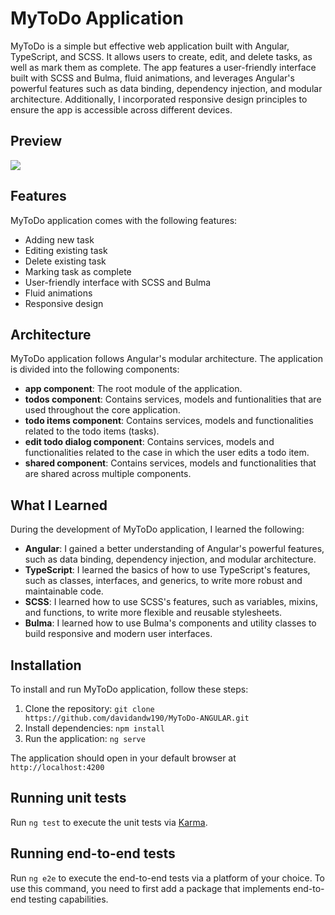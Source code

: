 # MyToDo Application

MyToDo is a simple but effective web application built with Angular, TypeScript, and SCSS. It allows users to create, edit, and delete tasks, as well as mark them as complete. The app features a user-friendly interface built with SCSS and Bulma, fluid animations, and leverages Angular's powerful features such as data binding, dependency injection, and modular architecture. Additionally, I incorporated responsive design principles to ensure the app is accessible across different devices.

## Preview

![]("./mytodo-preview.gif")

## Features

MyToDo application comes with the following features:

* Adding new task
* Editing existing task
* Delete existing task
* Marking task as complete
* User-friendly interface with SCSS and Bulma
* Fluid animations
* Responsive design

## Architecture

MyToDo application follows Angular's modular architecture. The application is divided into the following components:

* **app component**: The root module of the application.
* **todos component**: Contains services, models and funtionalities that are used throughout the core application.
* **todo items component**: Contains services, models and functionalities related to the todo items (tasks).
* **edit todo dialog component**: Contains services, models and functionalities related to the case in which the user edits a todo item.
* **shared component**: Contains services, models and functionalities that are shared across multiple components.

## What I Learned

During the development of MyToDo application, I learned the following:

* **Angular**: I gained a better understanding of Angular's powerful features, such as data binding, dependency injection, and modular architecture.
* **TypeScript**: I learned the basics of how to use TypeScript's features, such as classes, interfaces, and generics, to write more robust and maintainable code.
* **SCSS**: I learned how to use SCSS's features, such as variables, mixins, and functions, to write more flexible and reusable stylesheets.
* **Bulma**: I learned how to use Bulma's components and utility classes to build responsive and modern user interfaces.


## Installation

To install and run MyToDo application, follow these steps:

1. Clone the repository: `git clone https://github.com/davidandw190/MyToDo-ANGULAR.git`
2. Install dependencies: `npm install`
3. Run the application: `ng serve`

The application should open in your default browser at `http://localhost:4200`

## Running unit tests

Run `ng test` to execute the unit tests via [Karma](https://karma-runner.github.io).

## Running end-to-end tests

Run `ng e2e` to execute the end-to-end tests via a platform of your choice. To use this command, you need to first add a package that implements end-to-end testing capabilities.
